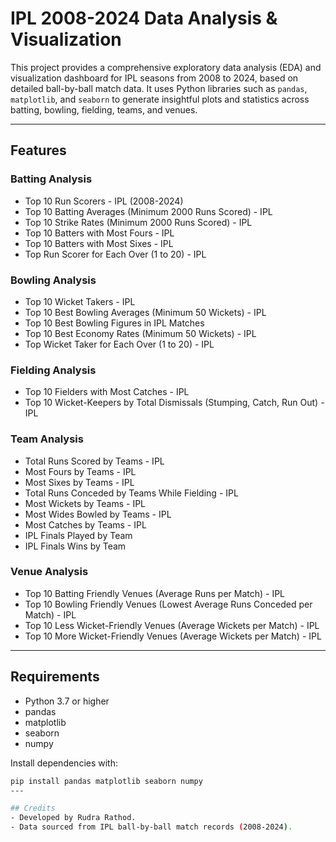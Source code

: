 # IPL 2008-2024 Data Analysis & Visualization

This project provides a comprehensive exploratory data analysis (EDA) and visualization dashboard for IPL seasons from 2008 to 2024, based on detailed ball-by-ball match data. It uses Python libraries such as `pandas`, `matplotlib`, and `seaborn` to generate insightful plots and statistics across batting, bowling, fielding, teams, and venues.

---

## Features

### Batting Analysis
- Top 10 Run Scorers - IPL (2008-2024)  
- Top 10 Batting Averages (Minimum 2000 Runs Scored) - IPL  
- Top 10 Strike Rates (Minimum 2000 Runs Scored) - IPL  
- Top 10 Batters with Most Fours - IPL  
- Top 10 Batters with Most Sixes - IPL  
- Top Run Scorer for Each Over (1 to 20) - IPL  

### Bowling Analysis
- Top 10 Wicket Takers - IPL  
- Top 10 Best Bowling Averages (Minimum 50 Wickets) - IPL  
- Top 10 Best Bowling Figures in IPL Matches  
- Top 10 Best Economy Rates (Minimum 50 Wickets) - IPL  
- Top Wicket Taker for Each Over (1 to 20) - IPL  

### Fielding Analysis
- Top 10 Fielders with Most Catches - IPL  
- Top 10 Wicket-Keepers by Total Dismissals (Stumping, Catch, Run Out) - IPL  

### Team Analysis
- Total Runs Scored by Teams - IPL  
- Most Fours by Teams - IPL  
- Most Sixes by Teams - IPL  
- Total Runs Conceded by Teams While Fielding - IPL  
- Most Wickets by Teams - IPL  
- Most Wides Bowled by Teams - IPL  
- Most Catches by Teams - IPL  
- IPL Finals Played by Team  
- IPL Finals Wins by Team  

### Venue Analysis
- Top 10 Batting Friendly Venues (Average Runs per Match) - IPL  
- Top 10 Bowling Friendly Venues (Lowest Average Runs Conceded per Match) - IPL  
- Top 10 Less Wicket-Friendly Venues (Average Wickets per Match) - IPL  
- Top 10 More Wicket-Friendly Venues (Average Wickets per Match) - IPL  

---

## Requirements

- Python 3.7 or higher  
- pandas  
- matplotlib  
- seaborn  
- numpy  

Install dependencies with:

```bash
pip install pandas matplotlib seaborn numpy
---

## Credits
- Developed by Rudra Rathod.
- Data sourced from IPL ball-by-ball match records (2008-2024).
